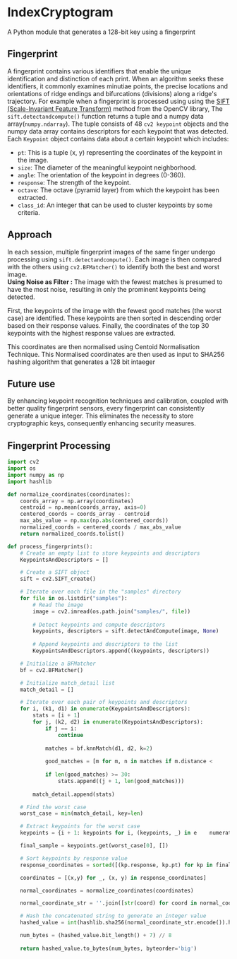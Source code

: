 
# IndexCryptogram

A Python module that generates a 128-bit key using a fingerprint 


## Fingerprint
A fingerprint contains various identifiers that enable the unique identification and distinction of each print. When an algorithm seeks these identifiers, it commonly examines minutiae points, the precise locations and orientations of ridge endings and bifurcations (divisions) along a ridge's trajectory. For example when a fingerprint is processed using using the [SIFT (Scale-Invariant Feature Transform)](https://en.wikipedia.org/wiki/Scale-invariant_feature_transform) method from the OpenCV library,
The `sift.detectandcompute()` function returns a tuple and a numpy data array(`numpy.ndarray`). The tuple consists of 48 `cv2 keypoint` objects and the numpy data array  contains descriptors for each keypoint that was detected. Each `Keypoint` object contains data about a certain keypoint which includes:


+ `pt`: This is a tuple (x, y) representing the coordinates of the keypoint in the image.
+ `size`: The diameter of the meaningful keypoint neighborhood.
+ `angle`: The orientation of the keypoint in degrees (0-360).
+ `response`: The strength of the keypoint.
+ `octave`: The octave (pyramid layer) from which the keypoint has been extracted.
+ `class_id`: An integer that can be used to cluster keypoints by some criteria. 


## Approach
In each session, multiple fingerprint images of the same finger undergo processing using `sift.detectandcompute()`. Each image is then compared with the others using `cv2.BFMatcher()` to identify both the best and worst image.  
__Using Noise as Filter :__
The image with the fewest matches is presumed to have the most noise, resulting in only the prominent keypoints being detected. 
   
First, the keypoints of the image with the fewest good matches (the worst case) are identified. These keypoints are then sorted in descending order based on their response values. Finally, the coordinates of the top 30 keypoints with the highest response values are extracted.
  
This coordinates are then normalised using Centoid Normalisation Technique. This Normalised coordinates are then used as input to SHA256 hashing algorithm that generates a 128 bit intaeger
## Future use

By enhancing keypoint recognition techniques and calibration, coupled with better quality fingerprint sensors, every fingerprint can consistently generate a unique integer. This eliminates the necessity to store cryptographic keys, consequently enhancing security measures.
## Fingerprint Processing
```python
import cv2
import os
import numpy as np
import hashlib

def normalize_coordinates(coordinates):
    coords_array = np.array(coordinates)
    centroid = np.mean(coords_array, axis=0)
    centered_coords = coords_array - centroid
    max_abs_value = np.max(np.abs(centered_coords))
    normalized_coords = centered_coords / max_abs_value
    return normalized_coords.tolist()

def process_fingerprints():
    # Create an empty list to store keypoints and descriptors
    KeypointsAndDescriptors = []

    # Create a SIFT object
    sift = cv2.SIFT_create()

    # Iterate over each file in the "samples" directory
    for file in os.listdir("samples"):
        # Read the image
        image = cv2.imread(os.path.join("samples/", file))
        
        # Detect keypoints and compute descriptors
        keypoints, descriptors = sift.detectAndCompute(image, None)
        
        # Append keypoints and descriptors to the list
        KeypointsAndDescriptors.append((keypoints, descriptors))

    # Initialize a BFMatcher
    bf = cv2.BFMatcher()

    # Initialize match_detail list
    match_detail = []

    # Iterate over each pair of keypoints and descriptors
    for i, (k1, d1) in enumerate(KeypointsAndDescriptors):
        stats = [i + 1]
        for j, (k2, d2) in enumerate(KeypointsAndDescriptors):
            if j == i:
                continue
            
            matches = bf.knnMatch(d1, d2, k=2)
            
            good_matches = [m for m, n in matches if m.distance <           0.322 * n.distance]
            
            if len(good_matches) >= 30:
                stats.append((j + 1, len(good_matches)))
        
        match_detail.append(stats)

    # Find the worst case
    worst_case = min(match_detail, key=len)

    # Extract keypoints for the worst case
    keypoints = {i + 1: keypoints for i, (keypoints, _) in e    numerate(KeypointsAndDescriptors)}

    final_sample = keypoints.get(worst_case[0], [])

    # Sort keypoints by response value
    response_coordinates = sorted([(kp.response, kp.pt) for kp in final_sample], key=lambda x: x[0], reverse=True)[:30]

    coordinates = [(x,y) for _, (x, y) in response_coordinates]

    normal_coordinates = normalize_coordinates(coordinates)

    normal_coordinate_str = ''.join([str(coord) for coord in normal_coordinates])

    # Hash the concatenated string to generate an integer value
    hashed_value = int(hashlib.sha256(normal_coordinate_str.encode()).hexdigest(), 16) % (2**128)  # Adjust modulus as needed

    num_bytes = (hashed_value.bit_length() + 7) // 8
    
    return hashed_value.to_bytes(num_bytes, byteorder='big')


```
